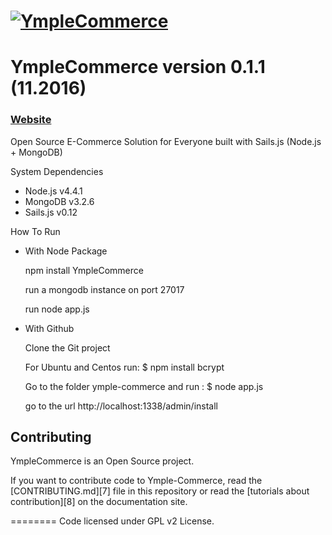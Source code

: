 <h1>
<a href="http://www.ymple.com"><img alt="YmpleCommerce" src="http://www.ymple.com/img/logo_big.png" title="YmpleCommerce"/></a>
</h1>

YmpleCommerce version 0.1.1 (11.2016)
=========



### [Website](http://www.ymple.com/)


Open Source E-Commerce Solution for Everyone built with Sails.js (Node.js + MongoDB)

System Dependencies
* Node.js v4.4.1
* MongoDB v3.2.6
* Sails.js v0.12

How To Run

- With Node Package

    npm install YmpleCommerce
    
    run a mongodb instance on port 27017 

    run node app.js


- With Github


    Clone the Git project

    For Ubuntu and Centos run: 
    $ npm install bcrypt

    Go to the folder ymple-commerce and run :
    $ node app.js

    go to the url http://localhost:1338/admin/install


Contributing
--------

YmpleCommerce is an Open Source project.

If you want to contribute code to Ymple-Commerce, read the [CONTRIBUTING.md][7] file in this repository or read the [tutorials about contribution][8] on the documentation site.


========
Code licensed under GPL v2 License.
